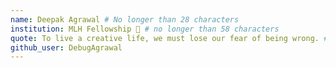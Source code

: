 ```yaml
---
name: Deepak Agrawal # No longer than 28 characters
institution: MLH Fellowship 🚩 # no longer than 58 characters
quote: To live a creative life, we must lose our fear of being wrong. # no longer than 100 characters, avoid using quotes(") to guarantee the format remains the same.
github_user: DebugAgrawal
---
```


